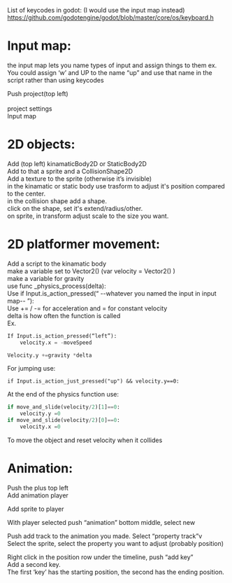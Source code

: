 
List of keycodes in godot: (I would use the input map instead)
https://github.com/godotengine/godot/blob/master/core/os/keyboard.h



# Input map:

the input map lets you name types of input and assign things to them   ex. You could assign ‘w’ and UP to the name “up” and use that name in the script rather than using keycodes

Push project(top left)<br>   
project settings<br>
Input map



# 2D objects:
Add (top left) kinamaticBody2D or StaticBody2D<br>
Add to that a sprite and a CollisionShape2D<br>
Add a texture to the sprite (otherwise it’s invisible)<br>
in the kinamatic or static body use trasform to adjust it's position compared to the center.<br>
in the collision shape add a shape.<br>
click on the shape, set it's extend/radius/other.<br>
on sprite, in transform adjust scale to the size you want.


# 2D platformer movement:
Add a script to the kinamatic body<br>
make a variable set to Vector2() (var velocity = Vector2() )<br>
make a variable for gravity<br>
use func _physics_process(delta): <br>
Use if Input.is_action_pressed(“ --whatever you named the input in input map-- ”):<br>
Use += / -= for acceleration and = for constant velocity<br>
delta is how often the function is called<br>
Ex.<br>
```python
If Input.is_action_pressed(“left”):
	velocity.x = -moveSpeed

Velocity.y +=gravity *delta
```
For jumping use:   
```
if Input.is_action_just_pressed("up") && velocity.y==0:
```
At the end of the physics function use: <br>
```python
if move_and_slide(velocity/2)[1]==0:
	velocity.y =0
if move_and_slide(velocity/2)[0]==0:
	velocity.x =0
```
To move the object and reset velocity when it collides<br>



# Animation:
Push the plus top left<br>
Add animation player<br>

Add sprite to player<br>

With player selected push “animation” bottom middle, select new<br>

Push add track to the animation you made. Select “property track”v<br>
Select the sprite, select the property you want to adjust (probably position)<br>

Right click in the position row under the timeline, push “add key”<br>
Add a second key.<br>
The first ‘key’ has the starting position, the second has the ending position.<br>

